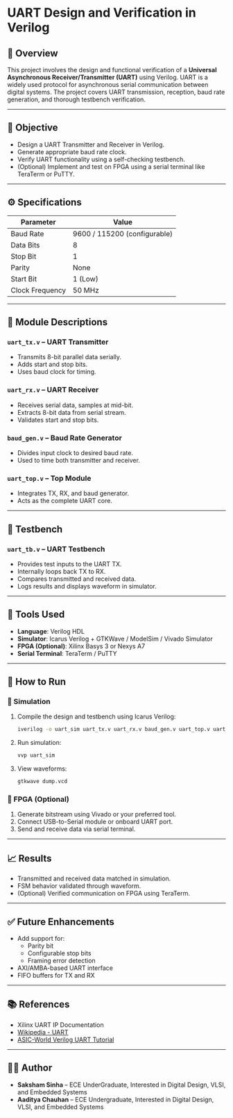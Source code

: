 # UART Design and Verification in Verilog

## 📌 Overview
This project involves the design and functional verification of a **Universal Asynchronous Receiver/Transmitter (UART)** using Verilog. UART is a widely used protocol for asynchronous serial communication between digital systems. The project covers UART transmission, reception, baud rate generation, and thorough testbench verification.

---

## 🎯 Objective
- Design a UART Transmitter and Receiver in Verilog.
- Generate appropriate baud rate clock.
- Verify UART functionality using a self-checking testbench.
- (Optional) Implement and test on FPGA using a serial terminal like TeraTerm or PuTTY.

---

## ⚙️ Specifications

| Parameter        | Value                     |
|------------------|---------------------------|
| Baud Rate        | 9600 / 115200 (configurable) |
| Data Bits        | 8                         |
| Stop Bit         | 1                         |
| Parity           | None                      |
| Start Bit        | 1 (Low)                   |
| Clock Frequency  | 50 MHz                    |

---

## 🧩 Module Descriptions

### `uart_tx.v` – UART Transmitter
- Transmits 8-bit parallel data serially.
- Adds start and stop bits.
- Uses baud clock for timing.

### `uart_rx.v` – UART Receiver
- Receives serial data, samples at mid-bit.
- Extracts 8-bit data from serial stream.
- Validates start and stop bits.

### `baud_gen.v` – Baud Rate Generator
- Divides input clock to desired baud rate.
- Used to time both transmitter and receiver.

### `uart_top.v` – Top Module
- Integrates TX, RX, and baud generator.
- Acts as the complete UART core.

---

## 🧪 Testbench

### `uart_tb.v` – UART Testbench
- Provides test inputs to the UART TX.
- Internally loops back TX to RX.
- Compares transmitted and received data.
- Logs results and displays waveform in simulator.

---

## 🧰 Tools Used

- **Language**: Verilog HDL  
- **Simulator**: Icarus Verilog + GTKWave / ModelSim / Vivado Simulator  
- **FPGA (Optional)**: Xilinx Basys 3 or Nexys A7  
- **Serial Terminal**: TeraTerm / PuTTY  

---

## 🧠 How to Run

### 🚀 Simulation

1. Compile the design and testbench using Icarus Verilog:
    ```bash
    iverilog -o uart_sim uart_tx.v uart_rx.v baud_gen.v uart_top.v uart_tb.v
    ```

2. Run simulation:
    ```bash
    vvp uart_sim
    ```

3. View waveforms:
    ```bash
    gtkwave dump.vcd
    ```

### 🔧 FPGA (Optional)

1. Generate bitstream using Vivado or your preferred tool.  
2. Connect USB-to-Serial module or onboard UART port.  
3. Send and receive data via serial terminal.  

---

## 📈 Results

- Transmitted and received data matched in simulation.  
- FSM behavior validated through waveform.  
- (Optional) Verified communication on FPGA using TeraTerm.  

---

## ✅ Future Enhancements

- Add support for:
  - Parity bit
  - Configurable stop bits
  - Framing error detection
- AXI/AMBA-based UART interface
- FIFO buffers for TX and RX

---

## 📚 References

- Xilinx UART IP Documentation  
- [Wikipedia - UART](https://en.wikipedia.org/wiki/Universal_asynchronous_receiver-transmitter)  
- [ASIC-World Verilog UART Tutorial](https://www.asic-world.com/verilog/art_uart.html)  

---

## 👨‍💻 Author
- **Saksham Sinha** –  ECE UnderGraduate, Interested in Digital Design, VLSI, and Embedded Systems 
- **Aaditya Chauhan** – ECE Undergraduate, Interested in Digital Design, VLSI, and Embedded Systems
